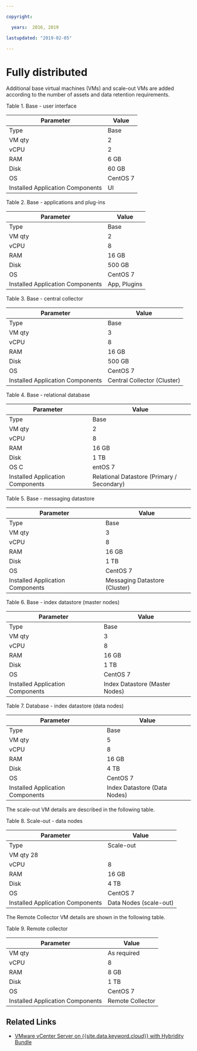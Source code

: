 ```yaml
---

copyright:

  years:  2016, 2019

lastupdated: "2019-02-05"

---
```


# Fully distributed

Additional base virtual machines (VMs) and scale-out VMs are added according to the number of assets and data retention requirements.

Table 1. Base - user interface

|Parameter	|Value|
|---|---|
|Type	|Base|
|VM qty	|2|
|vCPU	|2|
|RAM	|6 GB|
|Disk	|60 GB|
|OS	|CentOS 7|
|Installed Application Components	|UI|

Table 2. Base - applications and plug-ins

|Parameter	|Value|
|---|---|
|Type	|Base|
|VM qty	|2|
|vCPU	|8|
|RAM	|16 GB|
|Disk	|500 GB|
|OS	|CentOS 7|
|Installed Application Components	|App, Plugins|

Table 3. Base - central collector

|Parameter	|Value |
|---|---|
|Type	|Base |
|VM qty	|3 |
|vCPU	|8 |
|RAM	|16 GB |
|Disk	|500 GB |
|OS	|CentOS 7 |
|Installed Application Components	|Central Collector (Cluster) |

Table 4. Base - relational database

|Parameter	|Value |
|---|---|
|Type	|Base |
|VM qty	|2 |
|vCPU	|8 |
|RAM	|16 GB |
|Disk	|1 TB |
|OS	C|entOS 7 |
|Installed Application Components	|Relational Datastore (Primary / Secondary) |

Table 5. Base - messaging datastore

|Parameter	|Value |
|---|---|
|Type	|Base |
|VM qty	|3 |
|vCPU	|8 |
|RAM	|16 GB |
|Disk	|1 TB |
|OS	|CentOS 7 |
|Installed Application Components	|Messaging Datastore (Cluster) |

Table 6. Base - index datastore (master nodes)

|Parameter	|Value |
|---|---|
|Type	|Base |
|VM qty	|3 |
|vCPU	|8 |
|RAM	|16 GB |
|Disk	|1 TB |
|OS	|CentOS 7 |
|Installed Application Components	|Index Datastore (Master Nodes) |

Table 7. Database - index datastore (data nodes)

|Parameter	|Value |
|---|---|
|Type	|Base |
|VM qty	|5 |
|vCPU	|8 |
|RAM	|16 GB |
|Disk	|4 TB |
|OS	|CentOS 7 |
|Installed Application Components	|Index Datastore (Data Nodes) |

The scale-out VM details are described in the following table.

Table 8. Scale-out - data nodes

|Parameter	|Value |
|---|---|
|Type	|Scale-out |
|VM qty	28 |
|vCPU	|8 |
|RAM	|16 GB |
|Disk	|4 TB |
|OS	|CentOS 7 |
|Installed Application Components	|Data Nodes (scale-out) |

The Remote Collector VM details are shown in the following table.

Table 9. Remote collector

|Parameter	|Value |
|---|---|
|VM qty	|As required |
|vCPU	|8 |
|RAM	|8 GB |
|Disk	|1 TB |
|OS	|CentOS 7 |
|Installed Application Components	|Remote Collector |

## Related Links

* [VMware vCenter Server on {{site.data.keyword.cloud}} with Hybridity Bundle](/docs/services/vmwaresolutions/archiref/vcs/vcs-hybridity-intro.html)

